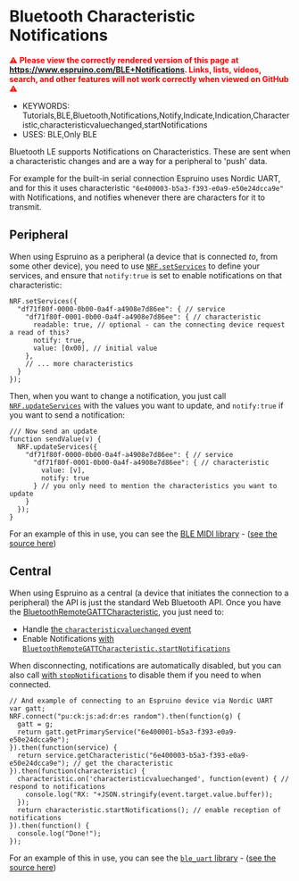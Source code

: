 <!--- Copyright (c) 2025 Gordon Williams, Pur3 Ltd. See the file LICENSE for copying permission. -->
Bluetooth Characteristic Notifications
=======================================

<span style="color:red">:warning: **Please view the correctly rendered version of this page at https://www.espruino.com/BLE+Notifications. Links, lists, videos, search, and other features will not work correctly when viewed on GitHub** :warning:</span>

* KEYWORDS: Tutorials,BLE,Bluetooth,Notifications,Notify,Indicate,Indication,Characteristic,characteristicvaluechanged,startNotifications
* USES: BLE,Only BLE

Bluetooth LE supports Notifications on Characteristics. These are sent when a characteristic changes
and are a way for a peripheral to 'push' data.

For example for the built-in serial connection Espruino uses Nordic UART, and for
this it uses characteristic `"6e400003-b5a3-f393-e0a9-e50e24dcca9e"` with Notifications,
and notifies whenever there are characters for it to transmit.

## Peripheral

When using Espruino as a peripheral (a device that is connected *to*, from some other device), you need to use
[`NRF.setServices`](https://www.espruino.com/Reference#l_NRF_setServices) to define your services, and ensure
that `notify:true` is set to enable notifications on that characteristic:

```JS
NRF.setServices({
  "df71f80f-0000-0b00-0a4f-a4908e7d86ee": { // service
    "df71f80f-0001-0b00-0a4f-a4908e7d86ee": { // characteristic
      readable: true, // optional - can the connecting device request a read of this?
      notify: true,
      value: [0x00], // initial value
    },
    // ... more characteristics
  }
});
```

Then, when you want to change a notification, you just call [`NRF.updateServices`](https://www.espruino.com/Reference#l_NRF_updateServices)
with the values you want to update, and `notify:true` if you want to send a notification:

```JS
/// Now send an update
function sendValue(v) {
  NRF.updateServices({
    "df71f80f-0000-0b00-0a4f-a4908e7d86ee": { // service
      "df71f80f-0001-0b00-0a4f-a4908e7d86ee": { // characteristic
        value: [v],
        notify: true
      } // you only need to mention the characteristics you want to update
    }
  });
}
```

For an example of this in use, you can see the [BLE MIDI library](https://www.espruino.com/BLE+MIDI) - ([see the source here](https://github.com/espruino/EspruinoDocs/blob/master/modules/ble_midi.js))

## Central

When using Espruino as a central (a device that initiates the connection to a peripheral)
the API is just the standard Web Bluetooth API. Once you have the [BluetoothRemoteGATTCharacteristic](https://www.espruino.com/Reference#BluetoothRemoteGATTCharacteristic),
you just need to:

* Handle [the `characteristicvaluechanged` event](https://www.espruino.com/Reference#l_BluetoothRemoteGATTCharacteristic_characteristicvaluechanged)
* Enable Notifications [with `BluetoothRemoteGATTCharacteristic.startNotifications`](https://www.espruino.com/Reference#l_BluetoothRemoteGATTCharacteristic_startNotifications)

When disconnecting, notifications are automatically disabled, but you can also call [with `stopNotifications`](https://www.espruino.com/Reference#l_BluetoothRemoteGATTCharacteristic_stopNotifications)
to disable them if you need to when connected.

```JS
// And example of connecting to an Espruino device via Nordic UART
var gatt;
NRF.connect("pu:ck:js:ad:dr:es random").then(function(g) {
  gatt = g;
  return gatt.getPrimaryService("6e400001-b5a3-f393-e0a9-e50e24dcca9e");
}).then(function(service) {
  return service.getCharacteristic("6e400003-b5a3-f393-e0a9-e50e24dcca9e"); // get the characteristic
}).then(function(characteristic) {
  characteristic.on('characteristicvaluechanged', function(event) { // respond to notifications
    console.log("RX: "+JSON.stringify(event.target.value.buffer));
  });
  return characteristic.startNotifications(); // enable reception of notifications
}).then(function() {
  console.log("Done!");
});
```

For an example of this in use, you can see the [`ble_uart` library](https://www.espruino.com/BLE+UART) - ([see the source here](https://github.com/espruino/EspruinoDocs/blob/master/modules/ble_uart.js))